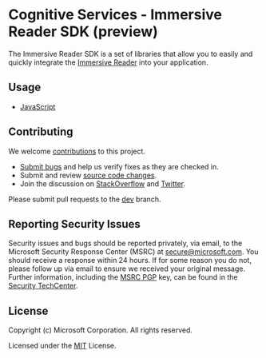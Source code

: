 # Cognitive Services - Immersive Reader SDK (preview)

The Immersive Reader SDK is a set of libraries that allow you to easily and quickly integrate the [Immersive Reader](https://azure.microsoft.com/services/cognitive-services/immersive-reader/) into your application.

## Usage

* [JavaScript](./js)

## Contributing

We welcome [contributions](CONTRIBUTING.md) to this project.

* [Submit bugs](https://github.com/microsoft/immersive-reader-sdk/issues) and help us verify fixes as they are checked in.
* Submit and review [source code changes](https://github.com/microsoft/immersive-reader-sdk/pulls).
* Join the discussion on [StackOverflow](https://stackoverflow.com/questions/tagged/immersive-reader) and [Twitter](https://twitter.com/hashtag/ImmersiveReader).

Please submit pull requests to the [dev](https://github.com/microsoft/immersive-reader-sdk/tree/dev) branch.

## Reporting Security Issues

Security issues and bugs should be reported privately, via email, to the Microsoft Security Response Center (MSRC) at
[secure@microsoft.com](mailto:secure@microsoft.com). You should receive a response within 24 hours. If for some reason
you do not, please follow up via email to ensure we received your original message. Further information, including the
[MSRC PGP](https://technet.microsoft.com/security/dn606155) key, can be found in the
[Security TechCenter](https://technet.microsoft.com/security/default).

## License

Copyright (c) Microsoft Corporation. All rights reserved.

Licensed under the [MIT](LICENSE.txt) License.
